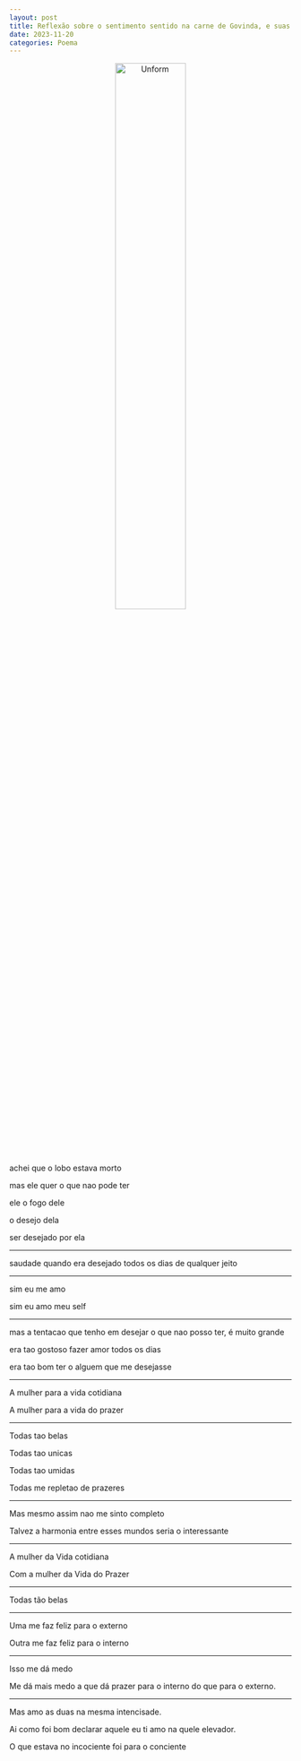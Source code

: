 ```yaml
---
layout: post
title: Reflexão sobre o sentimento sentido na carne de Govinda, e suas potências
date: 2023-11-20
categories: Poema
---
```


<p align="center">
<img src="{{ site.baseurl }}/images/2023-11-20-Reflexao-sobre-o-sentimento-sentido-na-carne-de-Govinda--e-suas-potencias.png" 
height="50%" width="50%" alt="Unform" />
</p>

achei que o lobo estava morto

mas ele quer o que nao pode ter

ele o fogo dele

o desejo dela

ser desejado por ela 

---

saudade quando era desejado todos os dias
de qualquer jeito

---

sim eu me amo

sim eu amo meu self

---

mas a tentacao que tenho em desejar o que nao posso ter, é muito grande

era tao gostoso fazer amor todos os dias 

era tao bom ter o alguem que me desejasse

---

A mulher para a vida cotidiana 

A mulher para a vida do prazer

---

Todas tao belas 

Todas tao unicas

Todas tao umidas

Todas me repletao de prazeres

---

Mas mesmo assim nao me sinto completo

Talvez a harmonia entre esses mundos seria o interessante

---

A mulher da Vida cotidiana

Com a mulher da Vida do Prazer

---

Todas tão belas

---

Uma me faz feliz para o externo

Outra me faz feliz para o interno


---

Isso me dá medo

Me dá mais medo a que dá prazer para o interno do que para o externo.

---

Mas amo as duas na mesma intencisade.

Ai como foi bom declarar aquele eu ti amo na quele elevador.

O que estava no incociente foi para o conciente 
